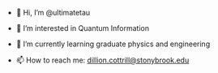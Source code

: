 - 👋 Hi, I’m @ultimatetau
- 👀 I’m interested in Quantum Information
- 🌱 I’m currently learning graduate physics and engineering

- 📫 How to reach me: dillion.cottrill@stonybrook.edu

<!---
ultimatetau/ultimatetau is a ✨ special ✨ repository because its `README.md` (this file) appears on your GitHub profile.
You can click the Preview link to take a look at your changes.
--->
